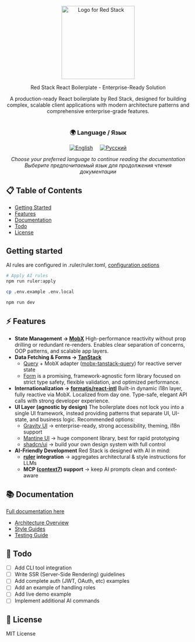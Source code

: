 <p align="center" dir="auto">
  <themed-picture data-catalyst-inline="true" data-catalyst="" style="visibility: visible;"><picture>
  <source media="(prefers-color-scheme: light),(prefers-color-scheme: dark)" srcset="https://github.com/user-attachments/assets/e7d537a9-e41f-4e6c-9556-889d7cbe74b1" class="source-dark">
  <img src="https://github.com/user-attachments/assets/da6732e4-91c2-4266-af06-337fad21b19c" height="200" alt="Logo for Red Stack" style="visibility: visible; max-width: 100%;">
</picture></themed-picture>
</p>

<p align="center">
  Red Stack React Boilerplate - Enterprise-Ready Solution
</p>

<p align="center">
A production-ready React boilerplate by Red Stack, designed for building complex, scalable client applications with modern architecture patterns and comprehensive enterprise-grade features.
</p>

#

<div align="center">
  <h3>🌍 Language / Язык</h3>
  <p>
    <a href="./README.md"><img src="https://img.shields.io/badge/🇺🇸_English-blue?style=for-the-badge" alt="English"/></a>
    &nbsp;&nbsp;&nbsp;
    <a href="./README.ru.md"><img src="https://img.shields.io/badge/🇷🇺_Русский-red?style=for-the-badge" alt="Русский"/></a>
  </p>
  <p>
    <em>Choose your preferred language to continue reading the documentation</em><br>
    <em>Выберите предпочитаемый язык для продолжения чтения документации</em>
  </p>
</div>

## 📋 Table of Contents

- [Getting Started](#-getting-started)
- [Features](#-features)
- [Documentation](#-documentation)
- [Todo](#-todo)
- [License](#-license)

## Getting started

AI rules are configured in .ruler/ruler.toml, [configuration options](https://github.com/intellectronica/ruler?tab=readme-ov-file#configuration-rulertoml-in-detail)

```bash
# Apply AI rules
npm run ruler:apply

cp .env.example .env.local

npm run dev
```

## ⚡ Features

- **State Management → [MobX](https://mobx.js.org/)**
High-performance reactivity without prop drilling or redundant re-renders.
Enables clear separation of concerns, OOP patterns, and scalable app layers.
- **Data Fetching \& Forms → [TanStack](https://tanstack.com/)**
  - [Query](https://tanstack.com/query/latest) + MobX adapter ([mobx-tanstack-query](https://github.com/js2me/mobx-tanstack-query)) for reactive server state
  - [Form](https://tanstack.com/form/latest) is a promising, framework-agnostic form library focused on strict type safety, flexible validation, and optimized performance.
- **Internationalization → [formatjs/react-intl](https://formatjs.io/)**
Built-in dynamic i18n layer, fully reactive via MobX. Localized from day one.
Type-safe, elegant API calls with strong developer experience.
- **UI Layer (agnostic by design)**
The boilerplate does not lock you into a single UI framework, instead providing patterns that separate UI, UI-state, and business logic. Recommended options:
  - [Gravity UI](https://gravity-ui.com/) → enterprise-ready, strong accessibility, theming, i18n support
  - [Mantine UI](https://mantine.dev/) → huge component library, best for rapid prototyping
  - [shadcn/ui](https://ui.shadcn.com/) → build your own design system with full control
- **AI-Friendly Development**
Red Stack is designed with AI in mind:
  - **[ruler](https://github.com/intellectronica/ruler) integration** → aggregates architectural \& style instructions for LLMs
  - **MCP ([context7](https://context7.com/)) support** → keep AI prompts clean and context-aware

## 📚 Documentation

[Full documentation here](./docs)

- [Architecture Overview](./docs/architecture)
- [Style Guides](./docs/style-guides)
- [Testing Guide](./docs/unit-testing)

## 📝 Todo

- [ ] Add CLI tool integration
- [ ] Write SSR (Server-Side Rendering) guidelines
- [ ] Add complete auth (JWT, OAuth, etc) examples
- [ ] Add an example of handling roles
- [ ] Add live demo example
- [ ] Implement additional AI commands

## 📄 License

MIT License
